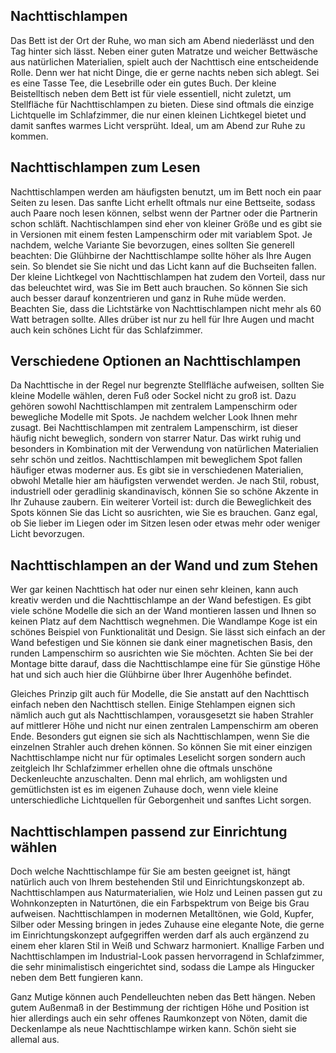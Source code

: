 Nachttischlampen
----------------

Das Bett ist der Ort der Ruhe, wo man sich am Abend niederlässt und den Tag hinter sich lässt. Neben einer guten Matratze und weicher Bettwäsche aus natürlichen Materialien, spielt auch der Nachttisch eine entscheidende Rolle. Denn wer hat nicht Dinge, die er gerne nachts neben sich ablegt. Sei es eine Tasse Tee, die Lesebrille oder ein gutes Buch. Der kleine Beistelltisch neben dem Bett ist für viele essentiell, nicht zuletzt, um Stellfläche für Nachttischlampen zu bieten. Diese sind oftmals die einzige Lichtquelle im Schlafzimmer, die nur einen kleinen Lichtkegel bietet und damit sanftes warmes Licht versprüht. Ideal, um am Abend zur Ruhe zu kommen.

Nachttischlampen zum Lesen
--------------------------

Nachttischlampen werden am häufigsten benutzt, um im Bett noch ein paar Seiten zu lesen. Das sanfte Licht erhellt oftmals nur eine Bettseite, sodass auch Paare noch lesen können, selbst wenn der Partner oder die Partnerin schon schläft. Nachtischlampen sind eher von kleiner Größe und es gibt sie in Versionen mit einem festen Lampenschirm oder mit variablem Spot. Je nachdem, welche Variante Sie bevorzugen, eines sollten Sie generell beachten: Die Glühbirne der Nachttischlampe sollte höher als Ihre Augen sein. So blendet sie Sie nicht und das Licht kann auf die Buchseiten fallen. Der kleine Lichtkegel von Nachttischlampen hat zudem den Vorteil, dass nur das beleuchtet wird, was Sie im Bett auch brauchen. So können Sie sich auch besser darauf konzentrieren und ganz in Ruhe müde werden. Beachten Sie, dass die Lichtstärke von Nachttischlampen nicht mehr als 60 Watt betragen sollte. Alles drüber ist nur zu hell für Ihre Augen und macht auch kein schönes Licht für das Schlafzimmer.

Verschiedene Optionen an Nachttischlampen
-----------------------------------------

Da Nachttische in der Regel nur begrenzte Stellfläche aufweisen, sollten Sie kleine Modelle wählen, deren Fuß oder Sockel nicht zu groß ist. Dazu gehören sowohl Nachttischlampen mit zentralem Lampenschirm oder bewegliche Modelle mit Spots. Je nachdem welcher Look Ihnen mehr zusagt. Bei Nachttischlampen mit zentralem Lampenschirm, ist dieser häufig nicht beweglich, sondern von starrer Natur. Das wirkt ruhig und besonders in Kombination mit der Verwendung von natürlichen Materialien sehr schön und zeitlos. Nachttischlampen mit beweglichem Spot fallen häufiger etwas moderner aus. Es gibt sie in verschiedenen Materialien, obwohl Metalle hier am häufigsten verwendet werden. Je nach Stil, robust, industriell oder geradlinig skandinavisch, können Sie so schöne Akzente in Ihr Zuhause zaubern. Ein weiterer Vorteil ist: durch die Beweglichkeit des Spots können Sie das Licht so ausrichten, wie Sie es brauchen. Ganz egal, ob Sie lieber im Liegen oder im Sitzen lesen oder etwas mehr oder weniger Licht bevorzugen.

Nachttischlampen an der Wand und zum Stehen
-------------------------------------------

Wer gar keinen Nachttisch hat oder nur einen sehr kleinen, kann auch kreativ werden und die Nachttischlampe an der Wand befestigen. Es gibt viele schöne Modelle die sich an der Wand montieren lassen und Ihnen so keinen Platz auf dem Nachttisch wegnehmen. Die Wandlampe Koge ist ein schönes Beispiel von Funktionalität und Design. Sie lässt sich einfach an der Wand befestigen und Sie können sie dank einer magnetischen Basis, den runden Lampenschirm so ausrichten wie Sie möchten. Achten Sie bei der Montage bitte darauf, dass die Nachttischlampe eine für Sie günstige Höhe hat und sich auch hier die Glühbirne über Ihrer Augenhöhe befindet.

Gleiches Prinzip gilt auch für Modelle, die Sie anstatt auf den Nachttisch einfach neben den Nachttisch stellen. Einige Stehlampen eignen sich nämlich auch gut als Nachttischlampen, vorausgesetzt sie haben Strahler auf mittlerer Höhe und nicht nur einen zentralen Lampenschirm am oberen Ende. Besonders gut eignen sie sich als Nachttischlampen, wenn Sie die einzelnen Strahler auch drehen können. So können Sie mit einer einzigen Nachttischlampe nicht nur für optimales Leselicht sorgen sondern auch zeitgleich Ihr Schlafzimmer erhellen ohne die oftmals unschöne Deckenleuchte anzuschalten. Denn mal ehrlich, am wohligsten und gemütlichsten ist es im eigenen Zuhause doch, wenn viele kleine unterschiedliche Lichtquellen für Geborgenheit und sanftes Licht sorgen.

Nachttischlampen passend zur Einrichtung wählen
-----------------------------------------------

Doch welche Nachttischlampe für Sie am besten geeignet ist, hängt natürlich auch von Ihrem bestehenden Stil und Einrichtungskonzept ab. Nachttischlampen aus Naturmaterialien, wie Holz und Leinen passen gut zu Wohnkonzepten in Naturtönen, die ein Farbspektrum von Beige bis Grau aufweisen. Nachttischlampen in modernen Metalltönen, wie Gold, Kupfer, Silber oder Messing bringen in jedes Zuhause eine elegante Note, die gerne im Einrichtungskonzept aufgegriffen werden darf als auch ergänzend zu einem eher klaren Stil in Weiß und Schwarz harmoniert. Knallige Farben und Nachttischlampen im Industrial-Look passen hervorragend in Schlafzimmer, die sehr minimalistisch eingerichtet sind, sodass die Lampe als Hingucker neben dem Bett fungieren kann.

Ganz Mutige können auch Pendelleuchten neben das Bett hängen. Neben gutem Außenmaß in der Bestimmung der richtigen Höhe und Position ist hier allerdings auch ein sehr offenes Raumkonzept von Nöten, damit die Deckenlampe als neue Nachttischlampe wirken kann. Schön sieht sie allemal aus.

 
